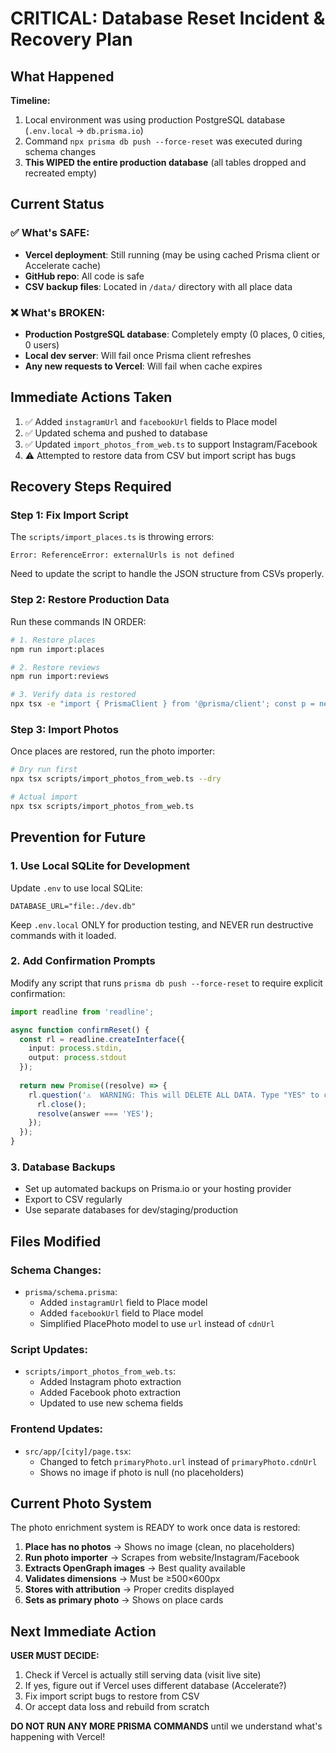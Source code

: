 # CRITICAL: Database Reset Incident & Recovery Plan

## What Happened

**Timeline:**
1. Local environment was using production PostgreSQL database (`.env.local` → `db.prisma.io`)
2. Command `npx prisma db push --force-reset` was executed during schema changes
3. **This WIPED the entire production database** (all tables dropped and recreated empty)

## Current Status

### ✅ What's SAFE:
- **Vercel deployment**: Still running (may be using cached Prisma client or Accelerate cache)
- **GitHub repo**: All code is safe
- **CSV backup files**: Located in `/data/` directory with all place data

### ❌ What's BROKEN:
- **Production PostgreSQL database**: Completely empty (0 places, 0 cities, 0 users)
- **Local dev server**: Will fail once Prisma client refreshes
- **Any new requests to Vercel**: Will fail when cache expires

## Immediate Actions Taken

1. ✅ Added `instagramUrl` and `facebookUrl` fields to Place model
2. ✅ Updated schema and pushed to database
3. ✅ Updated `import_photos_from_web.ts` to support Instagram/Facebook
4. ⚠️ Attempted to restore data from CSV but import script has bugs

## Recovery Steps Required

### Step 1: Fix Import Script
The `scripts/import_places.ts` is throwing errors:
```
Error: ReferenceError: externalUrls is not defined
```

Need to update the script to handle the JSON structure from CSVs properly.

### Step 2: Restore Production Data
Run these commands IN ORDER:

```bash
# 1. Restore places
npm run import:places

# 2. Restore reviews  
npm run import:reviews

# 3. Verify data is restored
npx tsx -e "import { PrismaClient } from '@prisma/client'; const p = new PrismaClient(); p.place.count().then(c => console.log('Places:', c)); p.city.findMany({select:{name:true}}).then(c => console.log('Cities:', c));"
```

### Step 3: Import Photos
Once places are restored, run the photo importer:

```bash
# Dry run first
npx tsx scripts/import_photos_from_web.ts --dry

# Actual import
npx tsx scripts/import_photos_from_web.ts
```

## Prevention for Future

### 1. Use Local SQLite for Development
Update `.env` to use local SQLite:
```env
DATABASE_URL="file:./dev.db"
```

Keep `.env.local` ONLY for production testing, and NEVER run destructive commands with it loaded.

### 2. Add Confirmation Prompts
Modify any script that runs `prisma db push --force-reset` to require explicit confirmation:
```typescript
import readline from 'readline';

async function confirmReset() {
  const rl = readline.createInterface({
    input: process.stdin,
    output: process.stdout
  });
  
  return new Promise((resolve) => {
    rl.question('⚠️  WARNING: This will DELETE ALL DATA. Type "YES" to confirm: ', (answer) => {
      rl.close();
      resolve(answer === 'YES');
    });
  });
}
```

### 3. Database Backups
- Set up automated backups on Prisma.io or your hosting provider
- Export to CSV regularly
- Use separate databases for dev/staging/production

## Files Modified

### Schema Changes:
- `prisma/schema.prisma`:
  - Added `instagramUrl` field to Place model
  - Added `facebookUrl` field to Place model
  - Simplified PlacePhoto model to use `url` instead of `cdnUrl`

### Script Updates:
- `scripts/import_photos_from_web.ts`:
  - Added Instagram photo extraction
  - Added Facebook photo extraction
  - Updated to use new schema fields

### Frontend Updates:
- `src/app/[city]/page.tsx`:
  - Changed to fetch `primaryPhoto.url` instead of `primaryPhoto.cdnUrl`
  - Shows no image if photo is null (no placeholders)

## Current Photo System

The photo enrichment system is READY to work once data is restored:

1. **Place has no photos** → Shows no image (clean, no placeholders)
2. **Run photo importer** → Scrapes from website/Instagram/Facebook
3. **Extracts OpenGraph images** → Best quality available
4. **Validates dimensions** → Must be ≥500×600px
5. **Stores with attribution** → Proper credits displayed
6. **Sets as primary photo** → Shows on place cards

## Next Immediate Action

**USER MUST DECIDE:**
1. Check if Vercel is actually still serving data (visit live site)
2. If yes, figure out if Vercel uses different database (Accelerate?)
3. Fix import script bugs to restore from CSV
4. Or accept data loss and rebuild from scratch

**DO NOT RUN ANY MORE PRISMA COMMANDS** until we understand what's happening with Vercel!
